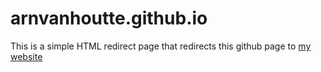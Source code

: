 # arnvanhoutte.github.io

This is a simple HTML redirect page that redirects this github page to [my website](https://arnvanhoutte.be)
